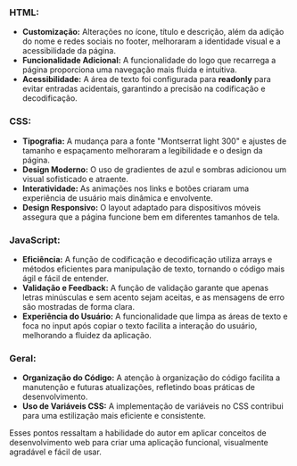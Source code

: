 

### **HTML:**
- **Customização:** Alterações no ícone, título e descrição, além da adição do nome e redes sociais no footer, melhoraram a identidade visual e a acessibilidade da página.
- **Funcionalidade Adicional:** A funcionalidade do logo que recarrega a página proporciona uma navegação mais fluida e intuitiva.
- **Acessibilidade:** A área de texto foi configurada para **readonly** para evitar entradas acidentais, garantindo a precisão na codificação e decodificação.

### **CSS:**
- **Tipografia:** A mudança para a fonte "Montserrat light 300" e ajustes de tamanho e espaçamento melhoraram a legibilidade e o design da página.
- **Design Moderno:** O uso de gradientes de azul e sombras adicionou um visual sofisticado e atraente.
- **Interatividade:** As animações nos links e botões criaram uma experiência de usuário mais dinâmica e envolvente.
- **Design Responsivo:** O layout adaptado para dispositivos móveis assegura que a página funcione bem em diferentes tamanhos de tela.

### **JavaScript:**
- **Eficiência:** A função de codificação e decodificação utiliza arrays e métodos eficientes para manipulação de texto, tornando o código mais ágil e fácil de entender.
- **Validação e Feedback:** A função de validação garante que apenas letras minúsculas e sem acento sejam aceitas, e as mensagens de erro são mostradas de forma clara.
- **Experiência do Usuário:** A funcionalidade que limpa as áreas de texto e foca no input após copiar o texto facilita a interação do usuário, melhorando a fluidez da aplicação.

### **Geral:**
- **Organização do Código:** A atenção à organização do código facilita a manutenção e futuras atualizações, refletindo boas práticas de desenvolvimento.
- **Uso de Variáveis CSS:** A implementação de variáveis no CSS contribui para uma estilização mais eficiente e consistente.

Esses pontos ressaltam a habilidade do autor em aplicar conceitos de desenvolvimento web para criar uma aplicação funcional, visualmente agradável e fácil de usar.
